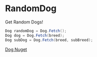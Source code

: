 # RandomDog
Get Random Dogs!

```csharp
Dog randomDog = Dog.Fetch();
Dog dog = Dog.Fetch(breed);
Dog subDog = Dog.Fetch(breed, subBreed);
```

[Dog Nuget](https://www.nuget.org/packages/RandomDog/1.0.0)
